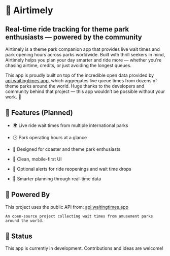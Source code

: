 # 🎢 Airtimely

## Real-time ride tracking for theme park enthusiasts — powered by the community

Airtimely is a theme park companion app that provides live wait times and park opening hours across parks worldwide. Built with thrill seekers in mind, Airtimely helps you plan your day smarter and ride more — whether you're chasing airtime, credits, or just avoiding the longest queues.

This app is proudly built on top of the incredible open data provided by [api.waitingtimes.app](https://api.waitingtimes.app), which aggregates live queue times from dozens of theme parks around the world. Huge thanks to the developers and community behind that project — this app wouldn’t be possible without your work. 🙌

## 🔧 Features (Planned)

* 🌍 Live ride wait times from multiple international parks

* 🕒 Park operating hours at a glance

* 🎢 Designed for coaster and theme park enthusiasts

* 📱 Clean, mobile-first UI

* 🔔 Optional alerts for ride reopenings and wait time drops

* 🧠 Smarter planning through real-time data

## 📡 Powered By

This project uses the public API from:
[api.waitingtimes.app](https://api.waitingtimes.app)

    An open-source project collecting wait times from amusement parks around the world.

## 🚧 Status

This app is currently in development. Contributions and ideas are welcome!
